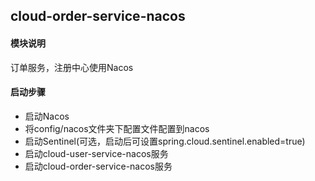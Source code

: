 ## cloud-order-service-nacos

#### 模块说明
订单服务，注册中心使用Nacos

#### 启动步骤
- 启动Nacos
- 将config/nacos文件夹下配置文件配置到nacos
- 启动Sentinel(可选，启动后可设置spring.cloud.sentinel.enabled=true)
- 启动cloud-user-service-nacos服务
- 启动cloud-order-service-nacos服务
